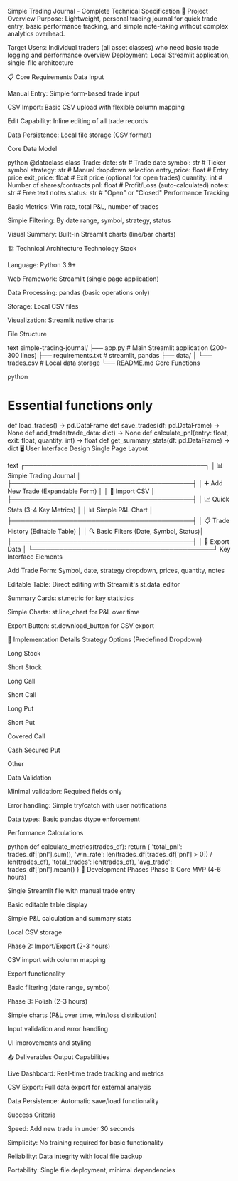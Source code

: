 Simple Trading Journal - Complete Technical Specification
🎯 Project Overview
Purpose: Lightweight, personal trading journal for quick trade entry, basic performance tracking, and simple note-taking without complex analytics overhead.

Target Users: Individual traders (all asset classes) who need basic trade logging and performance overview
Deployment: Local Streamlit application, single-file architecture

📋 Core Requirements
Data Input

Manual Entry: Simple form-based trade input

CSV Import: Basic CSV upload with flexible column mapping

Edit Capability: Inline editing of all trade records

Data Persistence: Local file storage (CSV format)

Core Data Model

python
@dataclass
class Trade:
    date: str          # Trade date
    symbol: str        # Ticker symbol
    strategy: str      # Manual dropdown selection
    entry_price: float # Entry price
    exit_price: float  # Exit price (optional for open trades)
    quantity: int      # Number of shares/contracts
    pnl: float        # Profit/Loss (auto-calculated)
    notes: str        # Free text notes
    status: str       # "Open" or "Closed"
Performance Tracking

Basic Metrics: Win rate, total P&L, number of trades

Simple Filtering: By date range, symbol, strategy, status

Visual Summary: Built-in Streamlit charts (line/bar charts)

🏗️ Technical Architecture
Technology Stack

Language: Python 3.9+

Web Framework: Streamlit (single page application)

Data Processing: pandas (basic operations only)

Storage: Local CSV files

Visualization: Streamlit native charts

File Structure

text
simple-trading-journal/
├── app.py              # Main Streamlit application (200-300 lines)
├── requirements.txt    # streamlit, pandas
├── data/
│   └── trades.csv     # Local data storage
└── README.md
Core Functions

python
# Essential functions only
def load_trades() -> pd.DataFrame
def save_trades(df: pd.DataFrame) -> None
def add_trade(trade_data: dict) -> None
def calculate_pnl(entry: float, exit: float, quantity: int) -> float
def get_summary_stats(df: pd.DataFrame) -> dict
🖥️ User Interface Design
Single Page Layout

text
┌─────────────────────────────────────────┐
│  📊 Simple Trading Journal              │
├─────────────────────────────────────────┤
│  ➕ Add New Trade (Expandable Form)     │
│  📁 Import CSV                          │
├─────────────────────────────────────────┤
│  📈 Quick Stats (3-4 Key Metrics)       │
│  📊 Simple P&L Chart                    │
├─────────────────────────────────────────┤
│  📋 Trade History (Editable Table)      │
│  🔍 Basic Filters (Date, Symbol, Status)│
├─────────────────────────────────────────┤
│  💾 Export Data                         │
└─────────────────────────────────────────┘
Key Interface Elements

Add Trade Form: Symbol, date, strategy dropdown, prices, quantity, notes

Editable Table: Direct editing with Streamlit's st.data_editor

Summary Cards: st.metric for key statistics

Simple Charts: st.line_chart for P&L over time

Export Button: st.download_button for CSV export

🔧 Implementation Details
Strategy Options (Predefined Dropdown)

Long Stock

Short Stock

Long Call

Short Call

Long Put

Short Put

Covered Call

Cash Secured Put

Other

Data Validation

Minimal validation: Required fields only

Error handling: Simple try/catch with user notifications

Data types: Basic pandas dtype enforcement

Performance Calculations

python
def calculate_metrics(trades_df):
    return {
        'total_pnl': trades_df['pnl'].sum(),
        'win_rate': len(trades_df[trades_df['pnl'] > 0]) / len(trades_df),
        'total_trades': len(trades_df),
        'avg_trade': trades_df['pnl'].mean()
    }
🚀 Development Phases
Phase 1: Core MVP (4-6 hours)

Single Streamlit file with manual trade entry

Basic editable table display

Simple P&L calculation and summary stats

Local CSV storage

Phase 2: Import/Export (2-3 hours)

CSV import with column mapping

Export functionality

Basic filtering (date range, symbol)

Phase 3: Polish (2-3 hours)

Simple charts (P&L over time, win/loss distribution)

Input validation and error handling

UI improvements and styling

📤 Deliverables
Output Capabilities

Live Dashboard: Real-time trade tracking and metrics

CSV Export: Full data export for external analysis

Data Persistence: Automatic save/load functionality

Success Criteria

Speed: Add new trade in under 30 seconds

Simplicity: No training required for basic functionality

Reliability: Data integrity with local file backup

Portability: Single file deployment, minimal dependencies